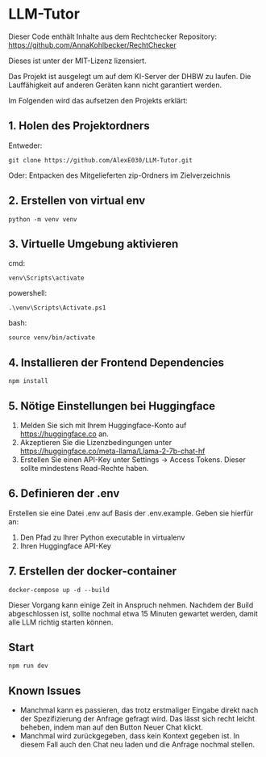 # LLM-Tutor

Dieser Code enthält Inhalte aus dem Rechtchecker Repository: https://github.com/AnnaKohlbecker/RechtChecker

Dieses ist unter der MIT-Lizenz lizensiert.

Das Projekt ist ausgelegt um auf dem KI-Server der DHBW zu laufen. Die Lauffähigkeit auf anderen Geräten kann nicht garantiert werden.

Im Folgenden wird das aufsetzen den Projekts erklärt:

## 1. Holen des Projektordners
Entweder:
```
git clone https://github.com/AlexE030/LLM-Tutor.git
```
Oder:
Entpacken des Mitgelieferten zip-Ordners im Zielverzeichnis

## 2. Erstellen von virtual env

```
python -m venv venv
```

## 3. Virtuelle Umgebung aktivieren

cmd:
```
venv\Scripts\activate
```

powershell:
```
.\venv\Scripts\Activate.ps1
```
bash:
```
source venv/bin/activate
```

## 4. Installieren der Frontend Dependencies
```
npm install 
```

## 5. Nötige Einstellungen bei Huggingface
1. Melden Sie sich mit Ihrem Huggingface-Konto auf https://huggingface.co an.
2. Akzeptieren Sie die Lizenzbedingungen unter https://huggingface.co/meta-llama/Llama-2-7b-chat-hf
3. Erstellen Sie einen API-Key unter Settings -> Access Tokens. Dieser sollte mindestens Read-Rechte haben.

## 6. Definieren der .env
Erstellen sie eine Datei .env auf Basis der .env.example.
Geben sie hierfür an:

1. Den Pfad zu Ihrer Python executable in virtualenv
2. Ihren Huggingface API-Key

## 7. Erstellen der docker-container
```
docker-compose up -d --build
```
Dieser Vorgang kann einige Zeit in Anspruch nehmen.
Nachdem der Build abgeschlossen ist, sollte nochmal etwa 15 Minuten gewartet werden, damit alle LLM richtig starten können.

## Start
```
npm run dev
```

## Known Issues 
- Manchmal kann es passieren, das trotz erstmaliger Eingabe direkt nach der Spezifizierung der Anfrage gefragt wird. Das lässt sich recht leicht beheben, indem man auf den Button Neuer Chat klickt.
- Manchmal wird zurückgegeben, dass kein Kontext gegeben ist. In diesem Fall auch den Chat neu laden und die Anfrage nochmal stellen.